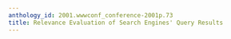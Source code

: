 ```yaml
---
anthology_id: 2001.wwwconf_conference-2001p.73
title: Relevance Evaluation of Search Engines' Query Results
---
```

